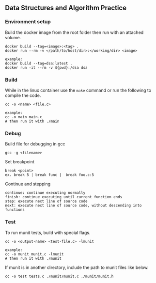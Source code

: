 ## Data Structures and Algorithm Practice

### Environment setup
Build the docker image from the root folder then run with an attached volume.
```
docker build --tag=<image>:<tag> .
docker run --rm -v </path/to/host/dir>:</working/dir> <image>

example: 
docker build --tag=dsa:latest .
docker run -it --rm -v ${pwd}:/dsa dsa
```
### Build
While in the linux container use the `make` command or run the following to compile the code.
```
cc -o <name> <file.c>

example: 
cc -o main main.c
# then run it with ./main
```
### Debug
Build file for debugging in gcc
```
gcc -g <filename>
```

Set breakpoint 
```
break <point>
ex. break 5 | break func |  break foo.c:5
```

Continue and stepping
```
continue: continue executing normally
finish: continue executing until current function ends
step: execute next line of source code
next: execute next line of source code, without descending into functions
```

### Test
To run munit tests, build with special flags.
```
cc -o <output-name> <test-file.c> -lmunit

example:
cc -o munit munit.c -lmunit
# then run it with ./munit 
```

If munit is in another directory, include the path to munit files like below.
```
cc -o test tests.c ./munit/munit.c ./munit/munit.h
```